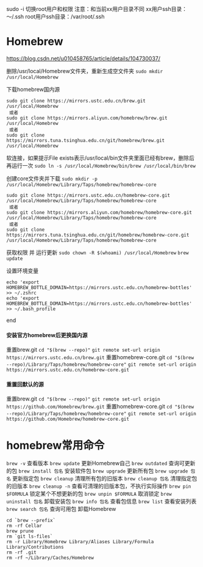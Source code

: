 sudo -i 切换root用户和权限 
注意：和当前xx用户目录不同 xx用户ssh目录：～/.ssh
root用户ssh目录：/var/root/.ssh

# Homebrew
https://blog.csdn.net/u010458765/article/details/104730037/

删除/usr/local/Homebrew文件夹，重新生成空文件夹
`sudo mkdir /usr/local/Homebrew`

下载homebrew国内源
```
sudo git clone https://mirrors.ustc.edu.cn/brew.git /usr/local/Homebrew
 或者 
sudo git clone https://mirrors.aliyun.com/homebrew/brew.git /usr/local/Homebrew
 或者 
sudo git clone https://mirrors.tuna.tsinghua.edu.cn/git/homebrew/brew.git /usr/local/Homebrew
```

软连接，如果提示File exists表示/usr/local/bin文件夹里面已经有brew，删除后再运行一次
`sudo ln -s /usr/local/Homebrew/bin/brew /usr/local/bin/brew`

创建core文件夹并下载
`sudo mkdir -p /usr/local/Homebrew/Library/Taps/homebrew/homebrew-core`
```
sudo git clone https://mirrors.ustc.edu.cn/homebrew-core.git /usr/local/Homebrew/Library/Taps/homebrew/homebrew-core
 或者 
sudo git clone https://mirrors.aliyun.com/homebrew/homebrew-core.git /usr/local/Homebrew/Library/Taps/homebrew/homebrew-core
 或者 
sudo git clone https://mirrors.tuna.tsinghua.edu.cn/git/homebrew/homebrew-core.git /usr/local/Homebrew/Library/Taps/homebrew/homebrew-core
```

获取权限 并 运行更新
`sudo chown -R $(whoami) /usr/local/Homebrew`
`brew update`

设置环境变量
```
echo 'export HOMEBREW_BOTTLE_DOMAIN=https://mirrors.ustc.edu.cn/homebrew-bottles' >> ~/.zshrc 
echo 'export HOMEBREW_BOTTLE_DOMAIN=https://mirrors.ustc.edu.cn/homebrew-bottles' >> ~/.bash_profile
```
end



#### 安装官方homebrew后更换国内源
重置brew.git
`cd "$(brew --repo)"`
`git remote set-url origin https://mirrors.ustc.edu.cn/brew.git`
重置homebrew-core.git
`cd "$(brew --repo)/Library/Taps/homebrew/homebrew-core"`
`git remote set-url origin https://mirrors.ustc.edu.cn/homebrew-core.git`

#### 重置回默认的源
重置brew.git
`cd "$(brew --repo)"`
`git remote set-url origin https://github.com/Homebrew/brew.git`
重置homebrew-core.git
`cd "$(brew --repo)/Library/Taps/homebrew/homebrew-core"`
`git remote set-url origin https://github.com/Homebrew/homebrew-core.git`



# homebrew常用命令
`brew -v` 查看版本
`brew update` 更新Homebrew自己
`brew outdated` 查询可更新的包
`brew install 包名` 安装软件包
`brew upgrade` 更新所有包
`brew upgrade 包名` 更新指定包
`brew cleanup` 清理所有包的旧版本
`brew cleanup 包名` 清理指定包的旧版本
`brew cleanup -n` 查看可清理的旧版本包，不执行实际操作
`brew pin $FORMULA`   锁定某个不想更新的包
`brew unpin $FORMULA`  取消锁定
`brew uninstall 包名` 卸载安装包
`brew info 包名` 查看包信息
`brew list` 查看安装列表
`brew search 包名` 查询可用包
卸载Homebrew
```
cd `brew --prefix`
rm -rf Cellar
brew prune
rm `git ls-files`
rm -r Library/Homebrew Library/Aliases Library/Formula Library/Contributions
rm -rf .git
rm -rf ~/Library/Caches/Homebrew
```